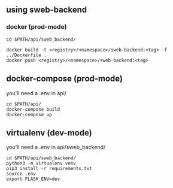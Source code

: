 ## using sweb-backend
### docker (prod-mode)

```
cd $PATH/api/sweb_backend/

docker build -t <registry>/<namespace>/sweb-backend:<tag> -f ../Dockerfile .
docker push <registry>/<namespace>/sweb-backend:<tag>

```

## docker-compose (prod-mode)
you'll need a .env in api/

```
cd $PATH/api/
docker-compose build
docker-compose up

```

## virtualenv (dev-mode)
you'll need a .env in api/sweb_backend/


```
cd $PATH/api/sweb_backend/
python3 -m virtualenv venv
pip3 install -r requirements.txt
source .env
export FLASK_ENV=dev

```


